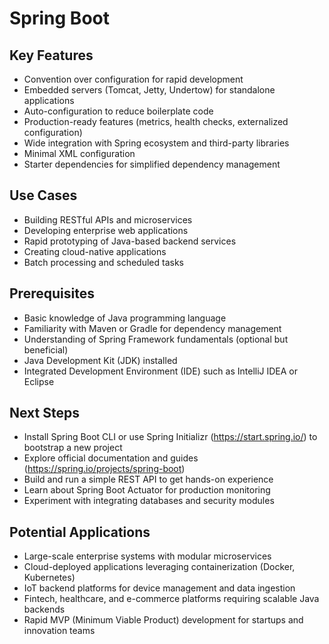 # Spring Boot
## Key Features
- Convention over configuration for rapid development
- Embedded servers (Tomcat, Jetty, Undertow) for standalone applications
- Auto-configuration to reduce boilerplate code
- Production-ready features (metrics, health checks, externalized configuration)
- Wide integration with Spring ecosystem and third-party libraries
- Minimal XML configuration
- Starter dependencies for simplified dependency management

## Use Cases
- Building RESTful APIs and microservices
- Developing enterprise web applications
- Rapid prototyping of Java-based backend services
- Creating cloud-native applications
- Batch processing and scheduled tasks

## Prerequisites
- Basic knowledge of Java programming language
- Familiarity with Maven or Gradle for dependency management
- Understanding of Spring Framework fundamentals (optional but beneficial)
- Java Development Kit (JDK) installed
- Integrated Development Environment (IDE) such as IntelliJ IDEA or Eclipse

## Next Steps
- Install Spring Boot CLI or use Spring Initializr (https://start.spring.io/) to bootstrap a new project
- Explore official documentation and guides (https://spring.io/projects/spring-boot)
- Build and run a simple REST API to get hands-on experience
- Learn about Spring Boot Actuator for production monitoring
- Experiment with integrating databases and security modules

## Potential Applications
- Large-scale enterprise systems with modular microservices
- Cloud-deployed applications leveraging containerization (Docker, Kubernetes)
- IoT backend platforms for device management and data ingestion
- Fintech, healthcare, and e-commerce platforms requiring scalable Java backends
- Rapid MVP (Minimum Viable Product) development for startups and innovation teams
